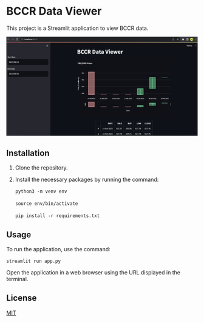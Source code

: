 
# BCCR Data Viewer

This project is a Streamlit application to view BCCR data.

![App](./app.jpeg)

## Installation

1. Clone the repository.
2. Install the necessary packages by running the command:

   ```
   python3 -m venv env

   source env/bin/activate

   pip install -r requirements.txt
   ```

## Usage

To run the application, use the command:
```
streamlit run app.py
```

Open the application in a web browser using the URL displayed in the terminal.

## License

[MIT](https://choosealicense.com/licenses/mit/)
